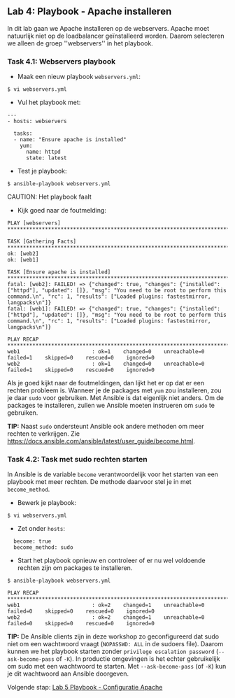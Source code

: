 ## Lab 4: Playbook - Apache installeren

In dit lab gaan we Apache installeren op de webservers. Apache moet natuurlijk niet op de loadbalancer geïnstalleerd worden. Daarom selecteren we alleen de groep ''webservers'' in het playbook.

### Task 4.1: Webservers playbook

* Maak een nieuw playbook ``webservers.yml``:

``$ vi webservers.yml``


* Vul het playbook met:

```
---
- hosts: webservers

  tasks:
  - name: "Ensure apache is installed"
    yum:
      name: httpd   
      state: latest
```

* Test je playbook:

``$ ansible-playbook webservers.yml``

CAUTION: Het playbook faalt

* Kijk goed naar de foutmelding:

```
PLAY [webservers] *************************************************************************************************************************************************************************************************************

TASK [Gathering Facts] ********************************************************************************************************************************************************************************************************
ok: [web2]
ok: [web1]

TASK [Ensure apache is installed] *********************************************************************************************************************************************************************************************
fatal: [web2]: FAILED! => {"changed": true, "changes": {"installed": ["httpd"], "updated": []}, "msg": "You need to be root to perform this command.\n", "rc": 1, "results": ["Loaded plugins: fastestmirror, langpacks\n"]}
fatal: [web1]: FAILED! => {"changed": true, "changes": {"installed": ["httpd"], "updated": []}, "msg": "You need to be root to perform this command.\n", "rc": 1, "results": ["Loaded plugins: fastestmirror, langpacks\n"]}

PLAY RECAP ********************************************************************************************************************************************************************************************************************
web1                       : ok=1    changed=0    unreachable=0    failed=1    skipped=0    rescued=0    ignored=0   
web2                       : ok=1    changed=0    unreachable=0    failed=1    skipped=0    rescued=0    ignored=0   
```

Als je goed kijkt naar de foutmeldingen, dan lijkt het er op dat er een rechten probleem is. Wanneer je de packages met ``yum`` zou installeren, zou je daar ``sudo`` voor gebruiken. Met Ansible is dat eigenlijk niet anders. Om de packages te installeren, zullen we Ansible moeten instrueren om ``sudo`` te gebruiken.

**TIP:**  Naast ``sudo`` ondersteunt Ansible ook andere methoden om meer rechten te verkrijgen. Zie https://docs.ansible.com/ansible/latest/user_guide/become.html.

### Task 4.2: Task met sudo rechten starten

In Ansible is de variable ``become`` verantwoordelijk voor het starten van een playbook met meer rechten. De methode daarvoor stel je in met ``become_method``.

* Bewerk je playbook:

``$ vi webservers.yml``

* Zet onder ``hosts``:

```
  become: true
  become_method: sudo
```

* Start het playbook opnieuw en controleer of er nu wel voldoende rechten zijn om packages te installeren.

``$ ansible-playbook webservers.yml``


```
PLAY RECAP ********************************************************************************************************************************************************************************************************************
web1                       : ok=2    changed=1    unreachable=0    failed=0    skipped=0    rescued=0    ignored=0   
web2                       : ok=2    changed=1    unreachable=0    failed=0    skipped=0    rescued=0    ignored=0   
```

**TIP:** De Ansible clients zijn in deze workshop zo geconfigureerd dat sudo niet om een wachtwoord vraagt (``NOPASSWD: ALL`` in de sudoers file). Daarom kunnen we het playbook starten zonder ``privilege escalation password`` (``--ask-become-pass`` of ``-K``). In productie omgevingen is het echter gebruikelijk om sudo met een wachtwoord te starten. Met ``--ask-become-pass`` (of ``-K``) kun je dit wachtwoord aan Ansible doorgeven.

Volgende stap: [Lab 5 Playbook - Configuratie Apache](05_NL_playbook_apache_configuration.md)

